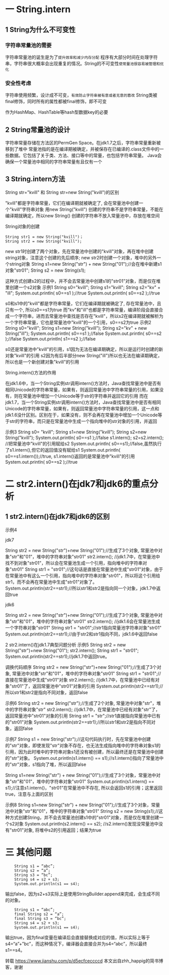 # 一 String.intern

## 1 String为什么不可变性

### 字符串常量池的需要

字符串常量池的诞生是为了`提升效率和减少内存分配`
程序有大部分时间在处理字符串，字符串很大概率会出现重复的情况。String的不可变性`使常量池很容易被管理和优化`


### 安全性考虑

字符串使用频繁，设计成不可变，`有效防止字符串被有意或者无意的篡改`
String类被final修饰，同时所有的属性都被final修饰，即不可变


作为HashMap、HashTable等hash型数据key的必要

## 2 String常量池的设计

字符串常量存储在方法区的PermGen Space。在jdk1.7之后，字符串常量重新被移到了堆中
常量池指的是在编译期被确定，并被保存在已编译的.class文件中的一些数据。它包括了关于类、方法、接口等中的常量，也包括字符串常量。
Java会确保一个常量池中相同的字符串常量有且仅有一个

## 3 String.intern方法

String str="kvill" 和 String str=new String("kvill")的区别

"kvill"都是字符串常量，它们在编译期就被确定了, 会在常量池中创建一个"kvill"字符串对象
用new String("kvill") 创建的字符串不是字符串常量，不能在编译期就确定，所以new String() 创建的字符串不放入常量池中，存放在堆空间


String对象的创建

    String str1 = new String("kvill")；
    String str2 = new String("kvill");

new str1时创建了两个对象，先在常量池中创建的"kvill"对象，再在堆中创建string对象，注意这个创建的先后顺序;
new str2时创建一个对象，堆中的另外一个string对象
String s1=new String("str") + new String("01");//会在堆中新建s1对象"str01"; 
String s2 = new String(s1);

这种方式创建s2的过程中，并不会去常量池中创建s1的"str01"对象，而是仅在堆里创建一个s2对象
示例1
    String s0="kvill";
    String s1="kvill";
    String s2="kv" + "ill";
    System.out.println( s0==s1 );//true
    System.out.println( s0==s2 );//true

s0和s1中的"kvill"都是字符串常量，它们在编译期就被确定了, 存在常量池中，且只有一个, 所以s0==s1为true
而"kv"和"ill"也都是字符串常量，编译阶段会直接合成一个字符串，进而去常量池中查找是否存在"kvill"，所以s2在编译期就被解析为一个字符串常量，它也是常量池中"kvill"的一个引用，s0==s2为true
示例2
    String s0="kvill";
    String s1=new String("kvill");
    String s2="kv" + new String("ill");
    System.out.println( s0==s1 );//false
    System.out.println( s0==s2 );//false
    System.out.println( s1==s2 );//false

s0还是常量池中"kvill"的引用，s1因为无法在编译期确定，所以是运行时创建的新对象"kvill"的引用
s2因为有后半部分new String("ill")所以也无法在编译期确定，所以也是一个新创建对象"kvill"的引用

String.intern()方法的作用

在jdk1.6中，当一个String实例str调用intern()方法时，Java查找常量池中是否有相同Unicode的字符串常量，如果有，则返回常量池中字符串常量的引用，如果没有，则在常量池中增加一个Unicode等于str的字符串并返回它的引用
而在jdk1.7，当一个String实例str调用intern()方法时，Java查找常量池中是否有相同Unicode的字符串常量，如果有，则返回常量池中字符串常量的引用，这一点和jdk1.6没什区别。区别在于，如果没有，则不会再在常量池中增加一个Unicode等于str的字符串，而只是在常量池中生成一个指向堆中的str对象的引用，并返回



示例3
    String s0= "kvill";
    String s1=new String("kvill");
String s2=new String("kvill");
System.out.println( s0==s1 );//false
s1.intern();
s2=s2.intern(); //把常量池中"kvill"的引用赋给s2
System.out.println( s0==s1);//false,虽然执行了s1.intern(),但它的返回值没有赋给s1
System.out.println( s0==s1.intern());//true, s1.intern()返回的是常量池中"kvill"的引用
System.out.println( s0==s2 );//true

# 二 str2.intern()在jdk7和jdk6的重点分析

## 1 str2.intern()在jdk7和jdk6的区别

示例4

jdk7

String str2 = new String("str")+new String("01");//生成了3个对象, 常量池中对象"str"和"01"，堆中的字符串对象"str01"
str2.intern(); //jdk1.7中，在常量池中找不到对象"str01"，所以会在常量池生成一个引用，指向堆中的字符串对象"str01"
String str1 = "str01";//这句话是直接在常量池中生成"str01"对象，由于在常量池中有这么一个引用，指向堆中的字符串对象"str01"，所以将这个引用给str1，而不会再在常量池中生成"str01"对象了。
System.out.println(str2==str1);//所以str1和str2是指向同一个对象，jdk1.7中返回true


jdk6

String str2 = new String("str")+new String("01");//生成了3个对象, 常量池中对象"str"和"01"，堆中的字符串对象"str01"
str2.intern(); //jdk1.6会在常量池生成一个字符串对象"str01"
String str1 = "str01";//str1指向常量池字符串对象"str01"
System.out.println(str2==str1);//由于str2和str1指向不同，jdk1.6中返回false

2  str2.intern()在jdk1.7典型问题分析
示例5
String str2 = new String("str")+new String("01");
str2.intern();
String str1 = "str01";
System.out.println(str2==str1);//jdk1.7中返回true。

调换代码顺序
String str2 = new String("str")+new String("01");//生成了3个对象, 常量池中对象"str"和"01"，堆中的字符串对象"str01"
String str1 = "str01";//直接在常量池中生成"str01"对象
str2.intern(); //jdk1.7中，在常量池中已经有对象"str01"了，返回常量池中"str01"对象的引用
System.out.println(str2==str1);//所以str1和str2是指向不同对象，返回false

示例6
String str2 = new String("str");//生成了2个对象, 常量池中对象"str"，堆中的字符串对象"str"
str2.intern(); //jdk1.7中，在常量池中已经有对象"str"了，返回常量池中"str01"对象的引用
String str1 = "str";//str1直接指向常量池中已有的"str01"对象
System.out.println(str2==str1);//所以str1和str2是指向不同对象，返回false

示例7
String s1 = new String("str");//这句代码执行时，先在常量池中创建的"str"对象，即使发现"str"对象不存在，也无法生成指向堆中的字符串对象s1的引用，因为此时堆中的字符串对象s1还没有被创建，所以最终还是在常量池中创建的"str"对象。
System.out.println(s1.intern() == s1);//s1.intern()指向了常量池中的"str"对象，s1指向了堆，所以返回false

String s1=new String("str") + new String("01");//生成了3个对象，常量池中对象"str"和"01"，堆中的字符串对象"str01"
System.out.println(s1.intern() == s1);//注意s1.intern()，"str01"在常量池中不存在, 所以会返回s1的引用；这里返回true，注意与上面的区别

示例8
String s1=new String("str") + new String("01");//生成了3个对象，常量池中对象"str"和"01"，堆中的字符串对象"str01"
String s2 = new String(s1);//这种方式创建String，并不会去常量池创建s1中的"str01"对象，而是仅在堆里创建一个s2对象
System.out.println(s2.intern() == s2); //s2.intern()发现没常量池中没有"str01"对象, 将堆中s2的引用返回；结果为true

# 三 其他问题

        String s1 = “abc”;
        String s2 = “a”;
        String s3 = “bc”;
        String s4 = s2 + s3;
        System.out.println(s1 == s4);
输出false，因为s2+s3实际上是使用StringBuilder.append来完成，会生成不同的对象。

        String s1 = “abc”;
        final String s2 = “a”;
        final String s3 = “bc”;
        String s4 = s2 + s3;
        System.out.println(s1 == s4);
输出true，因为final变量在编译后会直接替换成对应的值，所以实际上等于s4=“a”+”bc”，而这种情况下，编译器会直接合并为s4=“abc”，所以最终s1==s4。


转载
https://www.jianshu.com/p/d5ecfceccccd
本文出自zhh_happig的简书博客，谢谢
